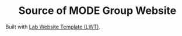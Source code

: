 <h1 align="center">Source of MODE Group Website</h1>


Built with <a href="[https://example.com](https://greene-lab.gitbook.io/lab-website-template-docs)" target="_blank">Lab Website Template (LWT)</a>.
